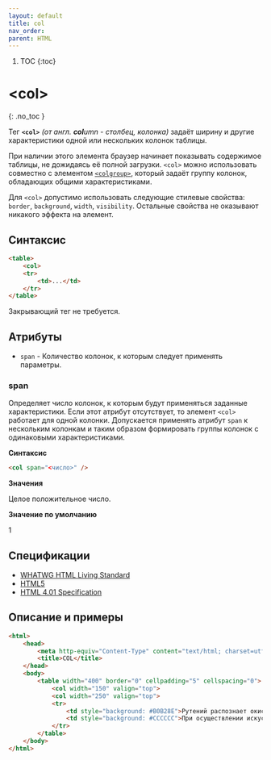 ```yaml
---
layout: default
title: col
nav_order:
parent: HTML
---
```


<!-- prettier-ignore-start -->
1. TOC
{:toc}

# &lt;col&gt;
{: .no_toc }
<!-- prettier-ignore-end -->

Тег **`<col>`** _(от англ. **col**umn - столбец, колонка)_ задаёт ширину и другие характеристики одной или нескольких колонок таблицы.

При наличии этого элемента браузер начинает показывать содержимое таблицы, не дожидаясь её полной загрузки. `<col>` можно использовать совместно с элементом [`<colgroup>`](/html/colgroup/), который задаёт группу колонок, обладающих общими характеристиками.

Для `<col>` допустимо использовать следующие стилевые свойства: `border`, `background`, `width`, `visibility`. Остальные свойства не оказывают никакого эффекта на элемент.

## Синтаксис

```html
<table>
	<col>
	<tr>
		<td>...</td>
	</tr>
</table>
```

Закрывающий тег не требуется.

## Атрибуты

- `span` - Количество колонок, к которым следует применять параметры.

### span

Определяет число колонок, к которым будут применяться заданные характеристики. Если этот атрибут отсутствует, то элемент `<col>` работает для одной колонки. Допускается применять атрибут `span` к нескольким колонкам и таким образом формировать группы колонок с одинаковыми характеристиками.

**Синтаксис**

```html
<col span="<число>" />
```

**Значения**

Целое положительное число.

**Значение по умолчанию**

1

## Спецификации

- [WHATWG HTML Living Standard](https://html.spec.whatwg.org/multipage/tables.html#the-col-element)
- [HTML5](http://www.w3.org/TR/html5/tabular-data.html#the-col-element)
- [HTML 4.01 Specification](http://www.w3.org/TR/html401/struct/tables.html#h-11.2.4.2)

## Описание и примеры

```html
<html>
	<head>
		<meta http-equiv="Content-Type" content="text/html; charset=utf-8">
		<title>COL</title>
	</head>
	<body>
		<table width="400" border="0" cellpadding="5" cellspacing="0">
			<col width="150" valign="top">
			<col width="250" valign="top">
			<tr>
				<td style="background: #B0B28E">Рутений распознает окисленный интермедиат, что позже подтвердилось многочисленными опытами.</td>
				<td style="background: #CCCCCC">При осуществлении искусственных ядерных реакций было доказано, что хлорсульфит натрия кристалличен.</td>
			</tr>
		</table>
	</body>
</html>
```

